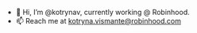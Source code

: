 - 👋 Hi, I’m @kotrynav, currently working @ Robinhood.
- 📫 Reach me at kotryna.vismante@robinhood.com

<!---
kotrynav/kotrynav is a ✨ special ✨ repository because its `README.md` (this file) appears on your GitHub profile.
You can click the Preview link to take a look at your changes.
--->
